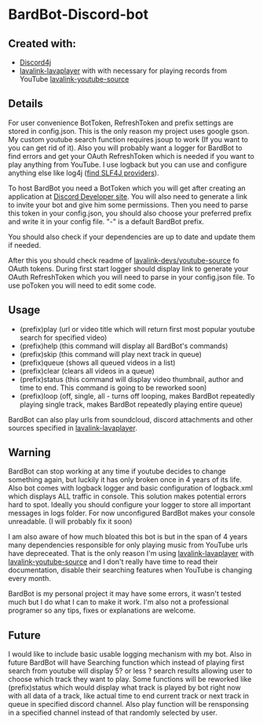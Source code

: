 # BardBot-Discord-bot
## Created with:
- [Discord4j](https://discord4j.com/)
- [lavalink-lavaplayer](https://github.com/lavalink-devs/lavaplayer) with with necessary for playing records from YouTube [lavalink-youtube-source](https://github.com/lavalink-devs/youtube-source)

## Details
For user convenience  BotToken, RefreshToken and prefix settings are stored in config.json. This is the only reason my project uses google gson.
My custom youtube search function requires jsoup to work (If you want to you can get rid of it).
Also you will probably want a logger for BardBot to find errors and get your OAuth RefreshToken which is needed if you want to play anything from YouTube. I use logback but you can use and configure anything else like log4j ([find SLF4J providers](https://www.slf4j.org/codes.html#noProviders)).

To host BardBot you need a BotToken which you will get after creating an application at [Discord Developer site](https://discord.com/developers/applications).
You will also need to generate a link to invite your bot and give him some permissions. 
Then you need to parse this token in your config.json, you should also choose your preferred prefix and write it in your config file. "-" is a default BardBot prefix.

You should also check if your dependencies are up to date and update them if needed.

After this you should check readme of [lavalink-devs/youtube-source](https://github.com/lavalink-devs/youtube-source) fo OAuth tokens. During first start logger should display link to generate your OAuth RefreshToken which you will need to parse in your config.json file. 
To use poToken you will need to edit some code.

## Usage
- (prefix)play (url or video title which will return first most popular youtube search for specified video)
- (prefix)help (this command will display all BardBot's commands)
- (prefix)skip (this command will play next track in queue)
- (prefix)queue (shows all queued videos in a list)
- (prefix)clear (clears all videos in a queue)
- (prefix)status (this command will display video thumbnail, author and time to end. This command is going to be reworked soon)
- (prefix)loop (off, single, all - turns off looping, makes BardBot repeatedly playing single track, makes BardBot repeatedly playing entire queue)

BardBot can also play urls from soundcloud, discord attachments and other sources specified in [lavalink-lavaplayer](https://github.com/lavalink-devs/lavaplayer).

## Warning
BardBot can stop working at any time if youtube decides to change something again, but luckily it has only broken once in 4 years of its life.
Also bot comes with logback logger and basic configuration of logback.xml which displays ALL traffic in console. This solution makes potential errors hard to spot. Ideally you should configure your logger to store all important messages in logs folder. For now unconfigured BardBot makes your console unreadable. (I will probably fix it soon)

I am also aware of how much bloated this bot is but in the span of 4 years many dependencies responsible for only playing music from YouTube urls have depreceated. That is the only reason I'm using [lavalink-lavaplayer](https://github.com/lavalink-devs/lavaplayer) with [lavalink-youtube-source](https://github.com/lavalink-devs/youtube-source) and I don't really have time to read their documentation, disable their searching features when YouTube is changing every month.

BardBot is my personal project it may have some errors, it wasn't tested much but I do what I can to make it work. I'm also not a professional programer so any tips, fixes or explanations are welcome.

## Future
I would like to include basic usable logging mechanism with my bot. Also in future BardBot will have Searching function which instead of playing first search from youtube will display 5? or less ? search results allowing user to choose which track they want to play. Some functions will be reworked like (prefix)status which would display what track is played by bot right now with all data of a track, like actual time to end current track or next track in queue in specified discord channel.
Also play function will be rensponsing in a specified channel instead of that randomly selected by user.
